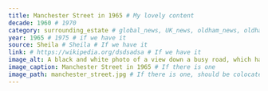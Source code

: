 ```yaml
---
title: Manchester Street in 1965 # My lovely content
decade: 1960 # 1970
category: surrounding_estate # global_news, UK_news, oldham_news, oldham_history, towers, surrounding_estate # Always exactly one category
year: 1965 # 1975 # if we have it
source: Sheila # Sheila # If we have it
link: # https://wikipedia.org/dsdsadsa # If we have it
image_alt: A black and white photo of a view down a busy road, which has plenty of cars on it. There are street lamps and houses lining the road, with a row of shops visible in the background. The road seems to curve off to the right, uphill from the photograph’s perspective. There is a yellow piece of paper stuck to the bottom, which reads Manchester ST. 1965 # If there is one
image_caption: Manchester Street in 1965 # If there is one
image_path: manchester_street.jpg # If there is one, should be colocated with the index.md file in the folder
---
```


